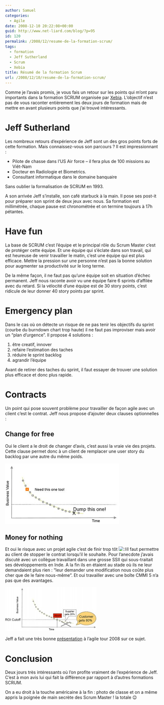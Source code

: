 ```yaml
---
author: Samuel
categories:
  - Agile
date: 2008-12-10 20:22:08+00:00
guid: http://www.net-liard.com/blog/?p=95
id: 120
permalink: /2008/12/resume-de-la-formation-scrum/
tags:
  - formation
  - Jeff Sutherland
  - Scrum
  - Xebia
title: Résumé de la formation Scrum
url: /2008/12/10/resume-de-la-formation-scrum/
---
```


Comme je l&#8217;avais promis, je vous fais un retour sur les points qui m&#8217;ont paru importants dans la formation SCRUM organisée par [Xebia](http://blog.xebia.fr/2008/10/16/certification-scrummaster-par-jeff-sutherland-session-des-1er-et-2-decembre/). L&#8217;objectif n&#8217;est pas de vous raconter entièrement les deux jours de formation mais de mettre en avant plusieurs points que j&#8217;ai trouvé intéressants.

<!--more-->

# Jeff Sutherland

Les nombreux retours d&#8217;expérience de Jeff sont un des gros points forts de cette formation. Mais connaissez-vous son parcours ? Il est impressionnant :

  * Pilote de chasse dans l&#8217;US Air force &#8211; il fera plus de 100 missions au Viêt-Nam
  * Docteur en Radiologie et Biometrics.
  * Consultant informatique dans le domaine banquaire

Sans oublier la formalisation de SCRUM en 1993.

A son arrivée Jeff s&#8217;installe, son café starbuck à la main. Il pose ses post-it pour préparer son sprint de deux jeux avec nous. Sa formation est millimétrée, chaque pause est chronométrée et on termine toujours à 17h pétantes.

# Have fun

La base de SCRUM c&#8217;est l&#8217;équipe et le principal rôle du Scrum Master c&#8217;est de protéger cette équipe. Et une équipe qui s&#8217;éclate dans son travail, qui est heureuse de venir travailler le matin, c&#8217;est une équipe qui est plus efficace. Mettre la pression sur une personne n&#8217;est pas la bonne solution pour augmenter sa productivité sur le long terme.

De la même façon, il ne faut pas qu&#8217;une équipe soit en situation d&#8217;échec permanent. Jeff nous raconte avoir vu une équipe faire 6 sprints d&#8217;affilée avec du retard. Si la vélocité d&#8217;une équipe est de 30 story points, c&#8217;est ridicule de leur donner 40 story points par sprint.

# Emergency plan

Dans le cas où on détecte un risque de ne pas tenir les objectifs du sprint (courbe du burndown chart trop haute) il ne faut pas improviser mais avoir un &#8220;plan d&#8217;urgence&#8221;. Il propose 4 solutions :

  1. être creatif, innover
  2. refaire l&#8217;estimation des taches
  3. réduire le sprint backlog
  4. agrandir l&#8217;équipe

Avant de retirer des taches du sprint, il faut essayer de trouver une solution plus efficace et donc plus rapide.

# Contracts

Un point qui pose souvent problème pour travailler de façon agile avec un client c&#8217;est le contrat. Jeff nous propose d&#8217;ajouter deux clauses optionnelles :

## Change for free

Oui le client a le droit de changer d&#8217;avis, c&#8217;est aussi la vraie vie des projets. Cette clause permet donc à un client de remplacer une user story du backlog par une autre du même poids. 

![photo](/images/uploads/2008/12/changefree.jpg)

## Money for nothing

Et oui le risque avec un projet agile c&#8217;est de finir trop tôt  <img src="http://www.apptom.fr/wp-includes/images/smilies/simple-smile.png" alt=":)" class="wp-smiley" style="height: 1em; max-height: 1em;" />Il faut permettre au client de stopper le contrat lorsqu&#8217;il le souhaite. Pour l&#8217;anecdote j&#8217;avais discuté avec un collègue travaillant dans une grosse SSII qui sous-traitait ses développements en Inde. A la fin ils en étaient au stade où ils ne leur demandaient plus rien : &#8220;leur demander une modification nous coûte plus cher que de le faire nous-même&#8221;. Et oui travailler avec une boîte CMMI 5 n&#8217;a pas que des avantages.

![photo](/images/uploads/2008/12/moneynothing-300x142.jpg)

Jeff a fait une très bonne [présentation](http://jeffsutherland.com/scrum/Agile2008MoneyforNothing.pdf) à l&#8217;agile tour 2008 sur ce sujet.

# Conclusion

Deux jours très intéressants où l&#8217;on profite vraiment de l&#8217;expérience de Jeff. C&#8217;est à mon avis lui qui fait la différence par rapport à d&#8217;autres formations SCRUM.

On a eu droit à la touche américaine à la fin : photo de classe et on a même appris la poignée de main secrète des Scrum Master ! la totale 😉